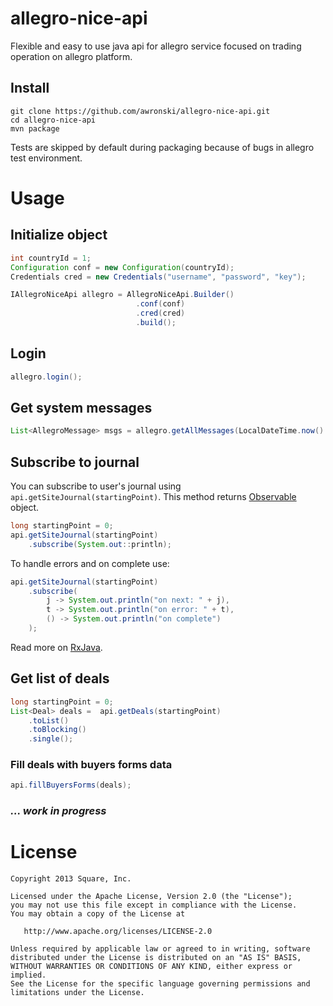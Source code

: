 # allegro-nice-api
Flexible and easy to use java api for allegro service focused on trading operation on allegro platform.

## Install
```
git clone https://github.com/awronski/allegro-nice-api.git
cd allegro-nice-api
mvn package
```
Tests are skipped by default during packaging because of bugs in allegro test environment.

# Usage

## Initialize object
```java
int countryId = 1;
Configuration conf = new Configuration(countryId);
Credentials cred = new Credentials("username", "password", "key");

IAllegroNiceApi allegro = AllegroNiceApi.Builder()
                            .conf(conf)
                            .cred(cred)
                            .build();
```

## Login
```java
allegro.login();
```

## Get system messages
```java
List<AllegroMessage> msgs = allegro.getAllMessages(LocalDateTime.now().minusDays(30));
```

## Subscribe to journal
You can subscribe to user's journal using ```api.getSiteJournal(startingPoint)```.
This method returns [Observable](http://reactivex.io/documentation/observable.html) object.
```java
long startingPoint = 0;
api.getSiteJournal(startingPoint)
    .subscribe(System.out::println);
```

To handle errors and on complete use:
```java
api.getSiteJournal(startingPoint)
    .subscribe(
        j -> System.out.println("on next: " + j),
        t -> System.out.println("on error: " + t),
        () -> System.out.println("on complete")
    );
```
Read more on [RxJava](https://github.com/ReactiveX/RxJava).

## Get list of deals
```java
long startingPoint = 0;
List<Deal> deals =  api.getDeals(startingPoint)
    .toList()
    .toBlocking()
    .single();
```
### Fill deals with buyers forms data
```java
api.fillBuyersForms(deals);
```

### _... work in progress_

License
=======

    Copyright 2013 Square, Inc.

    Licensed under the Apache License, Version 2.0 (the "License");
    you may not use this file except in compliance with the License.
    You may obtain a copy of the License at

       http://www.apache.org/licenses/LICENSE-2.0

    Unless required by applicable law or agreed to in writing, software
    distributed under the License is distributed on an "AS IS" BASIS,
    WITHOUT WARRANTIES OR CONDITIONS OF ANY KIND, either express or implied.
    See the License for the specific language governing permissions and
    limitations under the License.

